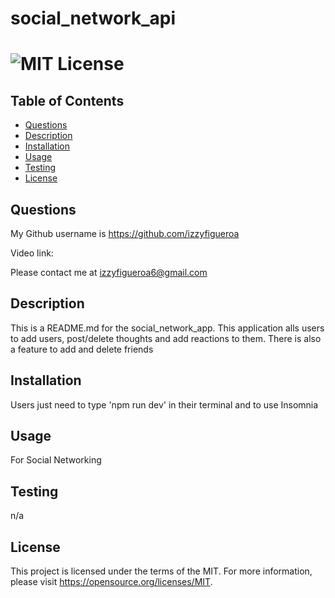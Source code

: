 # social_network_api

  # ![MIT License](https://img.shields.io/badge/License-MIT-yellow.svg)

  ## Table of Contents
  - [Questions](#questions)
  - [Description](#description)
  - [Installation](#installation)
  - [Usage](#usage)
  - [Testing](#testing)
  - [License](#license)

  ## Questions
 My Github username is https://github.com/izzyfigueroa

 Video link: 
  
 Please contact me at izzyfigueroa6@gmail.com

  ## Description
 This is a README.md for the social_network_app. This application alls users to add users, post/delete thoughts and add reactions to them. There is also a feature to add and delete friends

  ## Installation
 Users just need to type 'npm run dev' in their terminal and to use Insomnia
  ## Usage
 For Social Networking

  ## Testing
 n/a

  ## License
This project is licensed under the terms of the MIT. For more information, please visit https://opensource.org/licenses/MIT.


